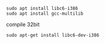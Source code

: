 ```
sudo apt install libc6-i386
sudo apt install gcc-multilib
```

compile 32bit

```
sudo apt-get install libc6-dev-i386
```

